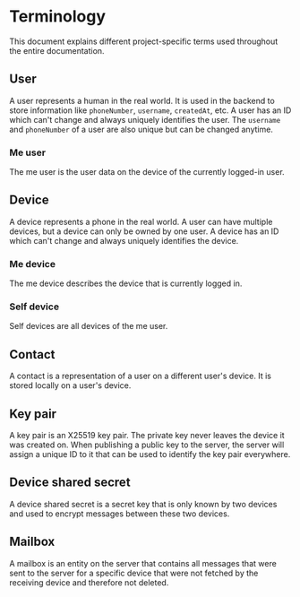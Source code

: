 # Terminology 
This document explains different project-specific terms used throughout the entire documentation.

## User
A user represents a human in the real world. It is used in the backend to store information like `phoneNumber`, `username`, `createdAt`, etc. 
A user has an ID which can't change and always uniquely identifies the user. The `username` and `phoneNumber` of a user are also unique but can be changed anytime.

### Me user
The me user is the user data on the device of the currently logged-in user.

## Device
A device represents a phone in the real world. A user can have multiple devices, but a device can only be owned by one user. A device has an ID which can't change and always uniquely identifies the device.

### Me device
The me device describes the device that is currently logged in.

### Self device
Self devices are all devices of the me user.

## Contact
A contact is a representation of a user on a different user's device. It is stored locally on a user's device.

## Key pair
A key pair is an X25519 key pair. The private key never leaves the device it was created on. When publishing a public key to the server, the server will assign a unique ID to it that can be used to identify the key pair everywhere.

## Device shared secret
A device shared secret is a secret key that is only known by two devices and used to encrypt messages between these two devices.

## Mailbox
A mailbox is an entity on the server that contains all messages that were sent to the server for a specific device that were not fetched by the receiving device and therefore not deleted.
